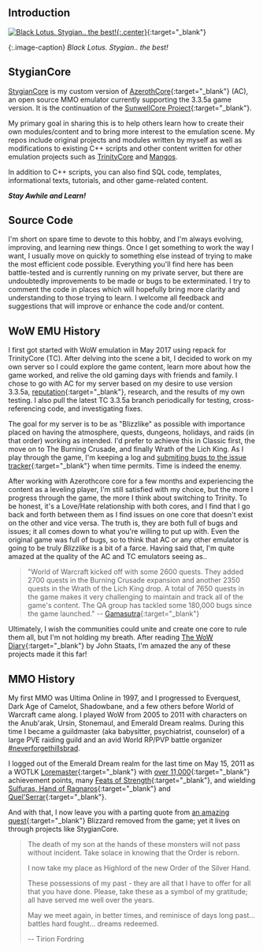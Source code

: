 ## Introduction

[![Black Lotus. Stygian.. the best!](/assets/img/avatar/960-stygianthebest.jpg){:.center}](https://www.youtube.com/watch?v=fERCwTTOU3M&feature=youtu.be&t=126 "Black Lotus. Stygian.. the best!"){:target="_blank"}

{:.image-caption}
*Black Lotus. Stygian.. the best!*


## StygianCore

[StygianCore](https://stygianthebest.github.io/projects/server-stygiancore/) is my custom version of [AzerothCore](http://www.azerothcore.org/){:target="_blank"} (AC), an open source MMO emulator currently supporting the 3.3.5a game version. It is the continuation of the [SunwellCore Project](http://www.azerothcore.org/pages/sunwell.pl/){:target="_blank"}.

My primary goal in sharing this is to help others learn how to create their own modules/content and to bring more interest to the emulation scene. My repos include original projects and modules written by myself as well as modifications to existing C++ scripts and other content written for other emulation projects such as [TrinityCore](https://www.trinitycore.org/) and [Mangos](https://www.getmangos.eu/). 

In addition to C++ scripts, you can also find SQL code, templates, informational texts, tutorials, and other game-related content.

**_Stay Awhile and Learn!_**

## Source Code

I'm short on spare time to devote to this hobby, and I'm always evolving, improving, and learning new things. Once I get something to work the way I want, I usually move on quickly to something else instead of trying to make the most efficient code possible. Everything you'll find here has been battle-tested and is currently running on my private server, but there are undoubtedly improvements to be made or bugs to be exterminated. I try to comment the code in places which will hopefully bring more clarity and understanding to those trying to learn. I welcome all feedback and suggestions that will improve or enhance the code and/or content.

## WoW EMU History

I first got started with WoW emulation in May 2017 using repack for TrinityCore (TC). After delving into the scene a bit, I decided to work on my own server so I could explore the game content, learn more about how the game worked, and relive the old gaming days with friends and family. I chose to go with AC for my server based on my desire to use version 3.3.5a, [reputation](http://www.azerothcore.org/pages/sunwell.pl/){:target="_blank"}, research, and the results of my own testing. I also pull the latest TC 3.3.5a branch periodically for testing, cross-referencing code, and investigating fixes.

The goal for my server is to be as "Blizzlike" as possible with importance placed on having the atmosphere, quests, dungeons, holidays, and raids (in that order) working as intended. I'd prefer to achieve this in Classic first, the move on to The Burning Crusade, and finally Wrath of the Lich King. As I play through the game, I'm keeping a log and [submiting bugs to the issue tracker](https://github.com/tStygianTheBest/StygianCore/issues){:target="_blank"} when time permits. Time is indeed the enemy.

After working with Azerothcore core for a few months and experiencing the content as a leveling player, I'm still satisfied with my choice, but the more I progress through the game, the more I think about switching to Trinity. To be honest, it's a Love/Hate relationship with both cores, and I find that I go back and forth between them as I find issues on one core that doesn't exist on the other and vice versa. The truth is, they are both full of bugs and issues; it all comes down to what you're willing to put up with. Even the original game was full of bugs, so to think that AC or any other emulator is going to be truly _Blizzlike_ is a bit of a farce. Having said that, I'm quite amazed at the quality of the AC and TC emulators seeing as..

>"World of Warcraft kicked off with some 2600 quests. They added 2700 quests in the Burning Crusade expansion and another 2350 quests in the Wrath of the Lich King drop. A total of 7650 quests in the game makes it very challenging to maintain and track all of the game's content. The QA group has tackled some 180,000 bugs since the game launched." -- [Gamasutra](https://www.gamasutra.com/view/news/116251/GDC_Austin_An_Inside_Look_At_The_Universe_Of_Warcraft.php){:target="_blank"}

Ultimately, I wish the communities could unite and create one core to rule them all, but I'm not holding my breath. After reading [The WoW Diary](https://www.amazon.com/WoW-Diary-Journal-Computer-Development/dp/B07LB927QF){:target="_blank"} by John Staats, I'm amazed the any of these projects made it this far!

## MMO History

My first MMO was Ultima Online in 1997, and I progressed to Everquest, Dark Age of Camelot, Shadowbane, and a few others before World of Warcraft came along. I played WoW from 2005 to 2011 with characters on the Anub'arak, Ursin, Stonemaul, and Emerald Dream realms. During this time I became a guildmaster (aka babysitter, psychiatrist, counselor) of a large PVE raiding guild and an avid World RP/PVP battle organizer [#neverforgethillsbrad](#neverforgethillsbrad).

 I logged out of the Emerald Dream realm for the last time on May 15, 2011 as a WOTLK [Loremaster](http://wowwiki.wikia.com/wiki/The_Loremaster){:target="_blank"} with [over 11,000](http://www.wowhead.com/achievement=4496/its-over-nine-thousand){:target="_blank"} achievement points, many [Feats of Strength](http://wowwiki.wikia.com/wiki/Feats_of_Strength_achievements){:target="_blank"}, and wielding [Sulfuras, Hand of Ragnaros](http://www.wowhead.com/item=17182/sulfuras-hand-of-ragnaros){:target="_blank"} and [Quel'Serrar](http://www.wowhead.com/item=18348/quelserrar){:target="_blank"}.

And with that, I now leave you with a parting quote from [an amazing quest](http://www.wowhead.com/quest=5944/in-dreams "In Dreams"){:target="_blank"} Blizzard removed from the game; yet it lives on through projects like StygianCore.

>The death of my son at the hands of these monsters will not pass without incident. Take solace in knowing that the Order is reborn.
>
>I now take my place as Highlord of the new Order of the Silver Hand.
>
>These possessions of my past - they are all that I have to offer for all that you have done. Please, take these as a symbol of my gratitude; all have served me well over the years.
>
>May we meet again, in better times, and reminisce of days long past... battles hard fought... dreams redeemed.
>
> -- Tirion Fordring